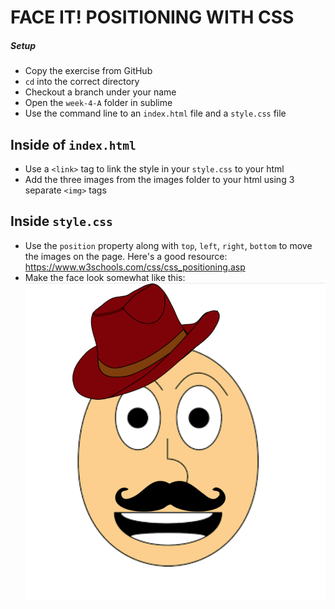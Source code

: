 # FACE IT! POSITIONING WITH CSS

##### Setup
- Copy the exercise from GitHub
- `cd` into the correct directory
- Checkout a branch under your name
- Open the `week-4-A` folder in sublime
- Use the command line to an `index.html` file and a `style.css` file

## Inside of `index.html`
- Use a `<link>` tag to link the style in your `style.css` to your html
- Add the three images from the images folder to your html using 3 separate `<img>` tags


## Inside `style.css` 
- Use the `position` property along with `top`, `left`, `right`, `bottom` to move the images on the page. Here's a good resource: https://www.w3schools.com/css/css_positioning.asp
- Make the face look somewhat like this:
![final product](images/final-image.png)